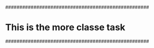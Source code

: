 
###################################################
#	This is the more classe task		  #
###################################################
